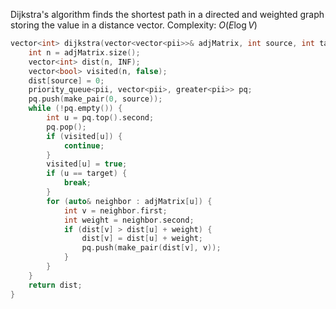 Dijkstra's algorithm finds the shortest path in a directed and weighted graph storing the value in a distance vector.
Complexity: $O(E\log{V})$

```c++
vector<int> dijkstra(vector<vector<pii>>& adjMatrix, int source, int target) {
	int n = adjMatrix.size();
	vector<int> dist(n, INF);
	vector<bool> visited(n, false);
	dist[source] = 0;
	priority_queue<pii, vector<pii>, greater<pii>> pq;
	pq.push(make_pair(0, source));
	while (!pq.empty()) {
		int u = pq.top().second;
		pq.pop();
		if (visited[u]) {
			continue;
		}
		visited[u] = true;
		if (u == target) {
			break;
		}
		for (auto& neighbor : adjMatrix[u]) {
			int v = neighbor.first;
			int weight = neighbor.second;
			if (dist[v] > dist[u] + weight) {
				dist[v] = dist[u] + weight;
				pq.push(make_pair(dist[v], v));
			}
		}
	}
	return dist;
}
```
